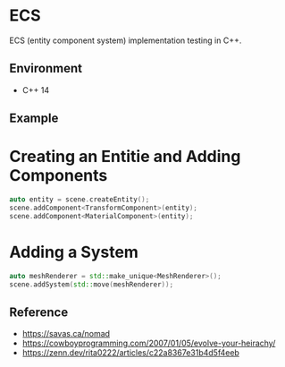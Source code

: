 # ECS
ECS (entity component system) implementation testing in C++.

## Environment
- C++ 14

## Example
# Creating an Entitie and Adding Components
```C++
auto entity = scene.createEntity();
scene.addComponent<TransformComponent>(entity);
scene.addComponent<MaterialComponent>(entity);
```

# Adding a System
```C++
auto meshRenderer = std::make_unique<MeshRenderer>();
scene.addSystem(std::move(meshRenderer));
```


## Reference
- https://savas.ca/nomad
- https://cowboyprogramming.com/2007/01/05/evolve-your-heirachy/
- https://zenn.dev/rita0222/articles/c22a8367e31b4d5f4eeb

